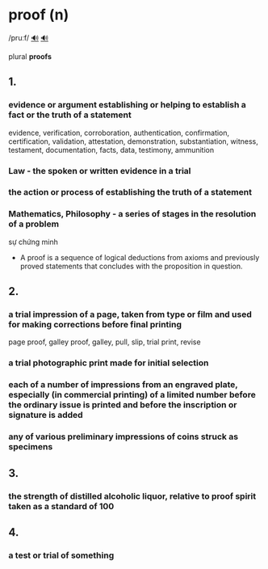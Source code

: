 # proof (n)

/pruːf/ [🔊](https://www.oxfordlearnersdictionaries.com/media/english/uk_pron/p/pro/proof/proof__gb_1.mp3) [🔊](https://www.oxfordlearnersdictionaries.com/media/english/us_pron/p/pro/proof/proof__us_1.mp3)

plural **proofs**

## 1.

### evidence or argument establishing or helping to establish a fact or the truth of a statement

evidence, verification, corroboration, authentication, confirmation, certification, validation, attestation, demonstration, substantiation, witness, testament, documentation, facts, data, testimony, ammunition

### Law - the spoken or written evidence in a trial

### the action or process of establishing the truth of a statement

### Mathematics, Philosophy - a series of stages in the resolution of a problem

sự chứng minh

- A proof is a sequence of logical deductions from axioms and previously proved statements that concludes with the proposition in question.

## 2.

### a trial impression of a page, taken from type or film and used for making corrections before final printing

page proof, galley proof, galley, pull, slip, trial print, revise

### a trial photographic print made for initial selection

### each of a number of impressions from an engraved plate, especially (in commercial printing) of a limited number before the ordinary issue is printed and before the inscription or signature is added

### any of various preliminary impressions of coins struck as specimens

## 3.

### the strength of distilled alcoholic liquor, relative to proof spirit taken as a standard of 100

## 4.

### a test or trial of something